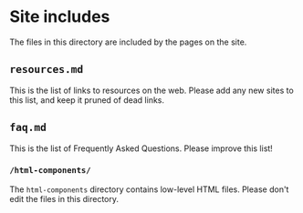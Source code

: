 # Site includes

The files in this directory are included by the pages on the site.

## `resources.md`

This is the list of links to resources on the web. Please add any new
sites to this list, and keep it pruned of dead links.

## `faq.md`

This is the list of Frequently Asked Questions. Please improve this
list!


### `/html-components/`

The `html-components` directory contains low-level HTML files. Please don't edit the files in
this directory.
